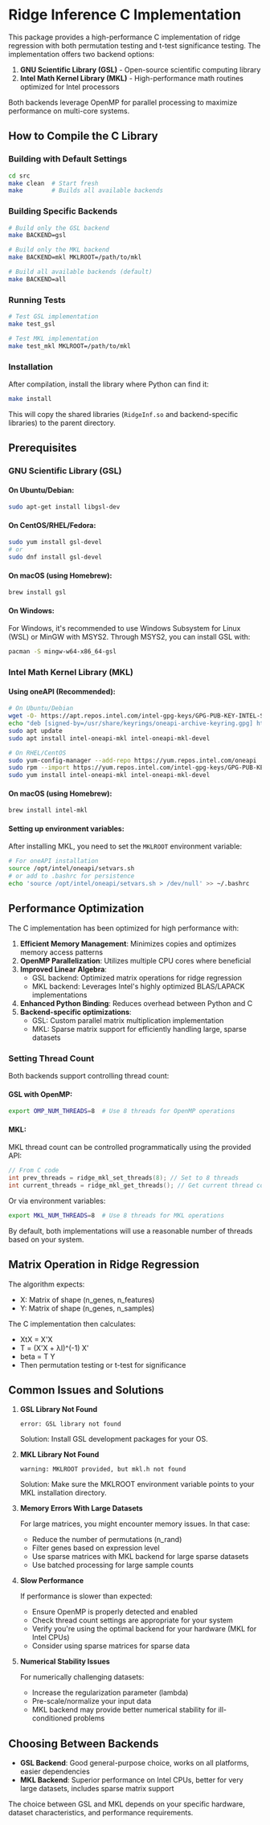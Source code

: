 # Ridge Inference C Implementation

This package provides a high-performance C implementation of ridge regression with both permutation testing and t-test significance testing. The implementation offers two backend options:

1. **GNU Scientific Library (GSL)** - Open-source scientific computing library
2. **Intel Math Kernel Library (MKL)** - High-performance math routines optimized for Intel processors

Both backends leverage OpenMP for parallel processing to maximize performance on multi-core systems.

## How to Compile the C Library

### Building with Default Settings

```bash
cd src
make clean  # Start fresh
make        # Builds all available backends
```

### Building Specific Backends

```bash
# Build only the GSL backend
make BACKEND=gsl

# Build only the MKL backend
make BACKEND=mkl MKLROOT=/path/to/mkl

# Build all available backends (default)
make BACKEND=all
```

### Running Tests

```bash
# Test GSL implementation
make test_gsl

# Test MKL implementation
make test_mkl MKLROOT=/path/to/mkl
```

### Installation

After compilation, install the library where Python can find it:

```bash
make install
```

This will copy the shared libraries (`RidgeInf.so` and backend-specific libraries) to the parent directory.

## Prerequisites

### GNU Scientific Library (GSL)

#### On Ubuntu/Debian:
```bash
sudo apt-get install libgsl-dev
```

#### On CentOS/RHEL/Fedora:
```bash
sudo yum install gsl-devel
# or
sudo dnf install gsl-devel
```

#### On macOS (using Homebrew):
```bash
brew install gsl
```

#### On Windows:
For Windows, it's recommended to use Windows Subsystem for Linux (WSL) or MinGW with MSYS2. Through MSYS2, you can install GSL with:

```bash
pacman -S mingw-w64-x86_64-gsl
```

### Intel Math Kernel Library (MKL)

#### Using oneAPI (Recommended):
```bash
# On Ubuntu/Debian
wget -O- https://apt.repos.intel.com/intel-gpg-keys/GPG-PUB-KEY-INTEL-SW-PRODUCTS.PUB | gpg --dearmor | sudo tee /usr/share/keyrings/oneapi-archive-keyring.gpg > /dev/null
echo "deb [signed-by=/usr/share/keyrings/oneapi-archive-keyring.gpg] https://apt.repos.intel.com/oneapi all main" | sudo tee /etc/apt/sources.list.d/oneAPI.list
sudo apt update
sudo apt install intel-oneapi-mkl intel-oneapi-mkl-devel

# On RHEL/CentOS
sudo yum-config-manager --add-repo https://yum.repos.intel.com/oneapi
sudo rpm --import https://yum.repos.intel.com/intel-gpg-keys/GPG-PUB-KEY-INTEL-SW-PRODUCTS.PUB
sudo yum install intel-oneapi-mkl intel-oneapi-mkl-devel
```

#### On macOS (using Homebrew):
```bash
brew install intel-mkl
```

#### Setting up environment variables:
After installing MKL, you need to set the `MKLROOT` environment variable:

```bash
# For oneAPI installation
source /opt/intel/oneapi/setvars.sh
# or add to .bashrc for persistence
echo 'source /opt/intel/oneapi/setvars.sh > /dev/null' >> ~/.bashrc
```

## Performance Optimization

The C implementation has been optimized for high performance with:

1. **Efficient Memory Management**: Minimizes copies and optimizes memory access patterns
2. **OpenMP Parallelization**: Utilizes multiple CPU cores where beneficial
3. **Improved Linear Algebra**: 
   - GSL backend: Optimized matrix operations for ridge regression
   - MKL backend: Leverages Intel's highly optimized BLAS/LAPACK implementations
4. **Enhanced Python Binding**: Reduces overhead between Python and C
5. **Backend-specific optimizations**:
   - GSL: Custom parallel matrix multiplication implementation
   - MKL: Sparse matrix support for efficiently handling large, sparse datasets

### Setting Thread Count

Both backends support controlling thread count:

#### GSL with OpenMP:
```bash
export OMP_NUM_THREADS=8  # Use 8 threads for OpenMP operations
```

#### MKL:
MKL thread count can be controlled programmatically using the provided API:
```c
// From C code
int prev_threads = ridge_mkl_set_threads(8); // Set to 8 threads
int current_threads = ridge_mkl_get_threads(); // Get current thread count
```

Or via environment variables:
```bash
export MKL_NUM_THREADS=8  # Use 8 threads for MKL operations
```

By default, both implementations will use a reasonable number of threads based on your system.

## Matrix Operation in Ridge Regression

The algorithm expects:
* X: Matrix of shape (n_genes, n_features)
* Y: Matrix of shape (n_genes, n_samples)

The C implementation then calculates:
* XtX = X'X
* T = (X'X + λI)^(-1) X'
* beta = T Y
* Then permutation testing or t-test for significance

## Common Issues and Solutions

1. **GSL Library Not Found**

   ```
   error: GSL library not found
   ```

   Solution: Install GSL development packages for your OS.

2. **MKL Library Not Found**

   ```
   warning: MKLROOT provided, but mkl.h not found
   ```

   Solution: Make sure the MKLROOT environment variable points to your MKL installation directory.

3. **Memory Errors With Large Datasets**
   
   For large matrices, you might encounter memory issues. In that case:
   * Reduce the number of permutations (n_rand)
   * Filter genes based on expression level
   * Use sparse matrices with MKL backend for large sparse datasets
   * Use batched processing for large sample counts

4. **Slow Performance**
   
   If performance is slower than expected:
   * Ensure OpenMP is properly detected and enabled
   * Check thread count settings are appropriate for your system
   * Verify you're using the optimal backend for your hardware (MKL for Intel CPUs)
   * Consider using sparse matrices for sparse data

5. **Numerical Stability Issues**

   For numerically challenging datasets:
   * Increase the regularization parameter (lambda)
   * Pre-scale/normalize your input data
   * MKL backend may provide better numerical stability for ill-conditioned problems

## Choosing Between Backends

* **GSL Backend**: Good general-purpose choice, works on all platforms, easier dependencies
* **MKL Backend**: Superior performance on Intel CPUs, better for very large datasets, includes sparse matrix support

The choice between GSL and MKL depends on your specific hardware, dataset characteristics, and performance requirements.